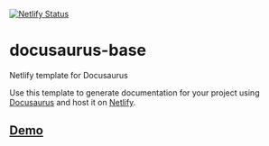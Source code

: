 
[![Netlify Status](https://api.netlify.com/api/v1/badges/1b7b1c1d-9692-46f3-aeb3-5c7d461221ae/deploy-status)](https://app.netlify.com/sites/op07n/deploys)

# docusaurus-base

Netlify template for Docusaurus

Use this template to generate documentation for your project using [Docusaurus](https://docusaurus.io) and host it on [Netlify](https://www.netlify.com).

## [Demo](https://docusaurus.netlify.com/test-site/)
